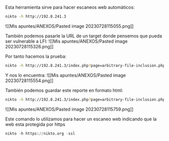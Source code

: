 Esta herramienta sirve para hacer escaneos web automáticos:
```bash
nikto -h http://192.8.241.3
```
![[Mis apuntes/ANEXOS/Pasted image 20230728115055.png]]

También podemos pasarle la URL de un target donde pensemos que pueda ser vulnerable a LFI:
![[Mis apuntes/ANEXOS/Pasted image 20230728115326.png]]

Por tanto hacemos la prueba:
```bash
nikto -h http://192.8.241.3/index.php?page=arbitrary-file-inclusion.php -Tuning 5 -Display V
```

Y nos lo encuentra:
![[Mis apuntes/ANEXOS/Pasted image 20230728115554.png]]

También podemos guardar este reporte en formato html:
```bash
nikto -h http://192.8.241.3/index.php?page=arbitrary-file-inclusion.php -Tuning 5 -Display V -o nikto.html -Format html
```
![[Mis apuntes/ANEXOS/Pasted image 20230728115759.png]]

Este comando lo utilizamos para hacer un escaneo web indicando que la web esta protegida por https
```Python
nikto -h https://nikto.org -ssl
```
